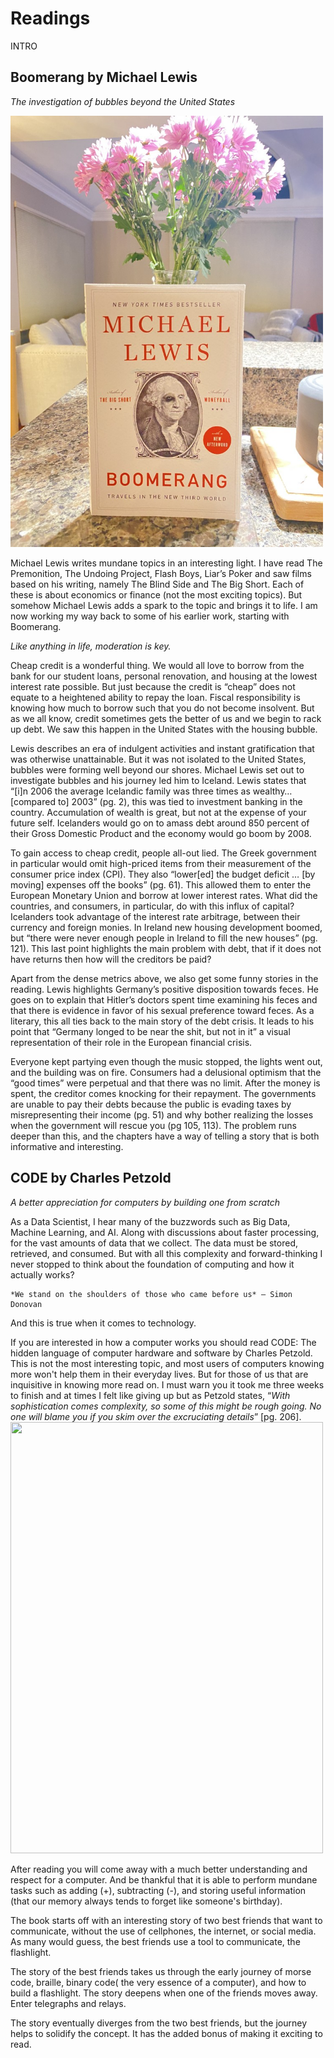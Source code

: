 # Readings

INTRO

## Boomerang by Michael Lewis
*The investigation of bubbles beyond the United States*

<img src="./images/Boomerang.jpeg" width="500" height="690">

Michael Lewis writes mundane topics in an interesting light. I have read The Premonition, The Undoing Project, Flash Boys, Liar’s Poker and saw films based on his writing, namely The Blind Side and The Big Short. Each of these is about economics or finance (not the most exciting topics). But somehow Michael Lewis adds a spark to the topic and brings it to life. I am now working my way back to some of his earlier work, starting with Boomerang.

*Like anything in life, moderation is key.*

Cheap credit is a wonderful thing. We would all love to borrow from the bank for our student loans, personal renovation, and housing at the lowest interest rate possible. But just because the credit is “cheap” does not equate to a heightened ability to repay the loan. Fiscal responsibility is knowing how much to borrow such that you do not become insolvent. But as we all know, credit sometimes gets the better of us and we begin to rack up debt. We saw this happen in the United States with the housing bubble.

Lewis describes an era of indulgent activities and instant gratification that was otherwise unattainable. But it was not isolated to the United States, bubbles were forming well beyond our shores. Michael Lewis set out to investigate bubbles and his journey led him to Iceland. Lewis states that “[i]n 2006 the average Icelandic family was three times as wealthy… [compared to] 2003” (pg. 2), this was tied to investment banking in the country. Accumulation of wealth is great, but not at the expense of your future self. Icelanders would go on to amass debt around 850 percent of their Gross Domestic Product and the economy would go boom by 2008.

To gain access to cheap credit, people all-out lied. The Greek government in particular would omit high-priced items from their measurement of the consumer price index (CPI). They also “lower[ed] the budget deficit … [by moving] expenses off the books” (pg. 61). This allowed them to enter the European Monetary Union and borrow at lower interest rates. What did the countries, and consumers, in particular, do with this influx of capital? Icelanders took advantage of the interest rate arbitrage, between their currency and foreign monies. In Ireland new housing development boomed, but “there were never enough people in Ireland to fill the new houses” (pg. 121). This last point highlights the main problem with debt, that if it does not have returns then how will the creditors be paid?

Apart from the dense metrics above, we also get some funny stories in the reading. Lewis highlights Germany’s positive disposition towards feces. He goes on to explain that Hitler’s doctors spent time examining his feces and that there is evidence in favor of his sexual preference toward feces. As a literary, this all ties back to the main story of the debt crisis. It leads to his point that “Germany longed to be near the shit, but not in it” a visual representation of their role in the European financial crisis.

Everyone kept partying even though the music stopped, the lights went out, and the building was on fire. Consumers had a delusional optimism that the “good times” were perpetual and that there was no limit. After the money is spent, the creditor comes knocking for their repayment. The governments are unable to pay their debts because the public is evading taxes by misrepresenting their income (pg. 51) and why bother realizing the losses when the government will rescue you (pg 105, 113). The problem runs deeper than this, and the chapters have a way of telling a story that is both informative and interesting.

## CODE by Charles Petzold
*A better appreciation for computers by building one from scratch*

As a Data Scientist, I hear many of the buzzwords such as Big Data, Machine Learning, and AI. Along with discussions about faster processing, for the vast amounts of data that we collect. The data must be stored, retrieved, and consumed. But with all this complexity and forward-thinking I never stopped to think about the foundation of computing and how it actually works?

	*We stand on the shoulders of those who came before us* — Simon Donovan

And this is true when it comes to technology.

If you are interested in how a computer works you should read CODE: The hidden language of computer hardware and software by Charles Petzold. This is not the most interesting topic, and most users of computers knowing more won't help them in their everyday lives. But for those of us that are inquisitive in knowing more read on. I must warn you it took me three weeks to finish and at times I felt like giving up but as Petzold states, “*With sophistication comes complexity, so some of this might be rough going. No one will blame you if you skim over the excruciating details*” [pg. 206].
<img src="./images/Code.jpeg" width="500" height="690">

After reading you will come away with a much better understanding and respect for a computer. And be thankful that it is able to perform mundane tasks such as adding (+), subtracting (-), and storing useful information (that our memory always tends to forget like someone's birthday).

The book starts off with an interesting story of two best friends that want to communicate, without the use of cellphones, the internet, or social media. As many would guess, the best friends use a tool to communicate, the flashlight.

The story of the best friends takes us through the early journey of morse code, braille, binary code( the very essence of a computer), and how to build a flashlight. The story deepens when one of the friends moves away. Enter telegraphs and relays. 

The story eventually diverges from the two best friends, but the journey helps to solidify the concept. It has the added bonus of making it exciting to read.
